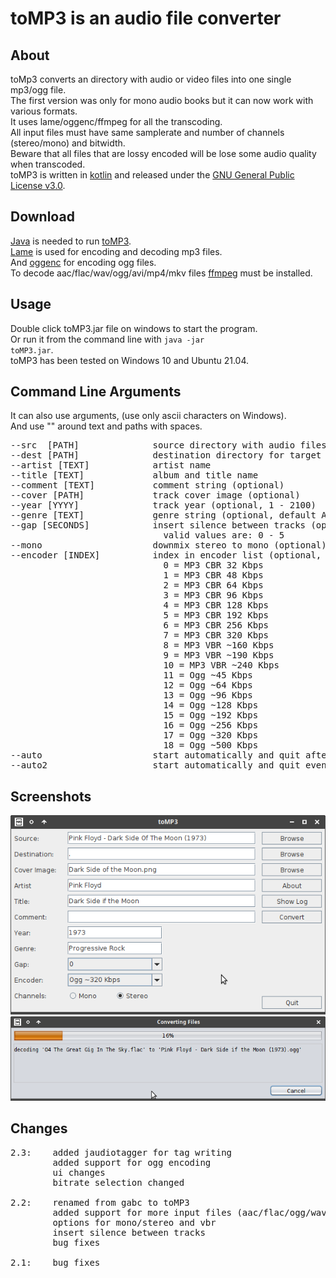 # toMP3 is an audio file converter

## About
toMp3 converts an directory with audio or video files into one single mp3/ogg file.  
The first version was only for mono audio books but it can now work with various formats.  
It uses lame/oggenc/ffmpeg for all the transcoding.  
All input files must have same samplerate and number of channels (stereo/mono) and bitwidth.  
Beware that all files that are lossy encoded will be lose some audio quality when transcoded.  
toMP3 is  written in [kotlin](https://kotlinlang.org) and released under the [GNU General Public License v3.0](LICENSE).  

## Download
[Java](https://java.com) is needed to run [toMP3](https://github.com/gnuwimp/toMP3/releases).  
[Lame](https://lame.sourceforge.io) is used for encoding and decoding mp3 files.  
And [oggenc](https://www.xiph.org/ogg) for encoding ogg files.  
To decode aac/flac/wav/ogg/avi/mp4/mkv files [ffmpeg](https://www.ffmpeg.org) must be installed.

## Usage
Double click toMP3.jar file on windows to start the program.  
Or run it from the command line with <code>java -jar toMP3.jar</code>.  
toMP3 has been tested on Windows 10 and Ubuntu 21.04.  

## Command Line Arguments  
It can also use arguments, (use only ascii characters on Windows).  
And use "" around text and paths with spaces.  
<pre>
--src  [PATH]              source directory with audio files
--dest [PATH]              destination directory for target file
--artist [TEXT]            artist name
--title [TEXT]             album and title name
--comment [TEXT]           comment string (optional)
--cover [PATH]             track cover image (optional)
--year [YYYY]              track year (optional, 1 - 2100)
--genre [TEXT]             genre string (optional, default Audiobook)
--gap [SECONDS]            insert silence between tracks (optional, default 0)
                             valid values are: 0 - 5
--mono                     downmix stereo to mono (optional)
--encoder [INDEX]          index in encoder list (optional, default 4 -> MP3 CBR 128 Kbps)
                             0 = MP3 CBR 32 Kbps
                             1 = MP3 CBR 48 Kbps
                             2 = MP3 CBR 64 Kbps
                             3 = MP3 CBR 96 Kbps
                             4 = MP3 CBR 128 Kbps
                             5 = MP3 CBR 192 Kbps
                             6 = MP3 CBR 256 Kbps
                             7 = MP3 CBR 320 Kbps
                             8 = MP3 VBR ~160 Kbps
                             9 = MP3 VBR ~190 Kbps
                             10 = MP3 VBR ~240 Kbps
                             11 = Ogg ~45 Kbps
                             12 = Ogg ~64 Kbps
                             13 = Ogg ~96 Kbps
                             14 = Ogg ~128 Kbps
                             15 = Ogg ~192 Kbps
                             16 = Ogg ~256 Kbps
                             17 = Ogg ~320 Kbps
                             18 = Ogg ~500 Kbps
--auto                     start automatically and quit after successful encoding (optional)
--auto2                    start automatically and quit even for error (optional)
</pre>

## Screenshots
<img src="images/tomp3.png"/>
<img src="images/tomp3-2.png"/>

## Changes
<pre>
2.3:    added jaudiotagger for tag writing
        added support for ogg encoding
        ui changes
        bitrate selection changed

2.2:    renamed from gabc to toMP3
        added support for more input files (aac/flac/ogg/wav/avi/mkv/mp4)
        options for mono/stereo and vbr
        insert silence between tracks
        bug fixes

2.1:    bug fixes
</pre>
